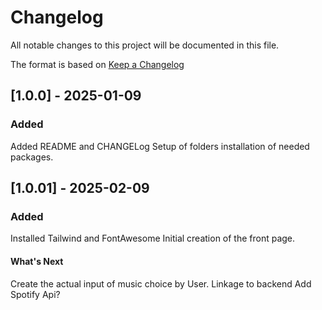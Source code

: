 # Changelog

All notable changes to this project will be documented in this file.

The format is based on [Keep a Changelog](https://keepachangelog.com/en/1.1.0/)


## [1.0.0] - 2025-01-09

### Added
Added README and CHANGELog
Setup of folders 
installation of needed packages.


## [1.0.01] - 2025-02-09

### Added
Installed Tailwind and FontAwesome
Initial creation of the front page.


#### What's Next
Create the actual input of music choice by User.
Linkage to backend
Add Spotify Api?

